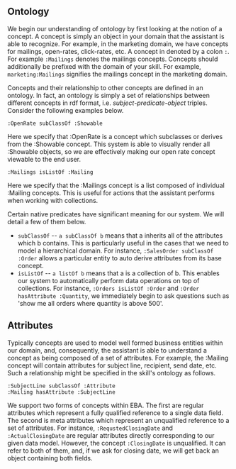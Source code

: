 ## Ontology

We begin our understanding of ontology by first looking at the notion of a concept. A concept is simply an object in your domain that the assistant is able to recognize. For example, in the marketing domain, we have concepts for mailings, open-rates, click-rates, etc. A concept in denoted by a colon `:`. For example `:Mailings` denotes the mailings concepts. Concepts should additionally be prefixed with the domain of your skill. For example, `marketing:Mailings` signifies the mailings concept in the marketing domain. 

Concepts and their relationship to other concepts are defined in an ontology. In fact, an ontology is simply a set of relationships between different concepts in rdf format, i.e. *subject-predicate-object* triples. Consider the following examples below. 

```
:OpenRate subClassOf :Showable
```

Here we specify that :OpenRate is a concept which subclasses or derives from the :Showable concept. This system is able to visually render all :Showable objects, so we are effectively making our open rate concept viewable to the end user.


```
:Mailings isListOf :Mailing
```

Here we specify that the :Mailings concept is a list composed of individual :Mailing concepts. This is useful for actions that the assistant performs when working with collections.

Certain native predicates have significant meaning for our system. We will detail a few of them below.
- `subClassOf`  -- `a subClassOf b` means that a inherits all of the attributes which b contains. This is particularly useful in the cases that we need to model a hierarchical domain. For instance, `:SalesOrder subClassOf :Order` allows a particular entity to auto derive attributes from its base concept.
- `isListOf`    -- `a listOf b` means that a is a collection of b. This enables our system to automatically perform data operations on top of collections. For instance, `:Orders isListOf :Order` and `:Order hasAttribute :Quantity`, we immediately begin to ask questions such as 'show me all orders where quantity is above 500'. 


## Attributes

Typically concepts are used to model well formed business entities within our domain, and, consequently, the assistant is able to understand a concept as being composed of a set of attributes. For example, the :Mailing concept will contain attributes for subject line, recipient, send date, etc. Such a relationship might be specified in the skill's ontology as follows.

```
:SubjectLine subClassOf :Attribute
:Mailing hasAttribute :SubjectLine
```

We support two forms of concepts within EBA. The first are regular attributes which represent a fully qualified reference to a single data field. The second is meta attributes which represent an unqualified reference to a set of attributes. For instance, `:RequstedClosingDate` and `:ActualClosingDate` are regular attributes directly corresponding to our given data model. However, the concept `:ClosingDate` is unqualified. It can refer to both of them, and, if we ask for closing date, we will get back an object containing both fields.
